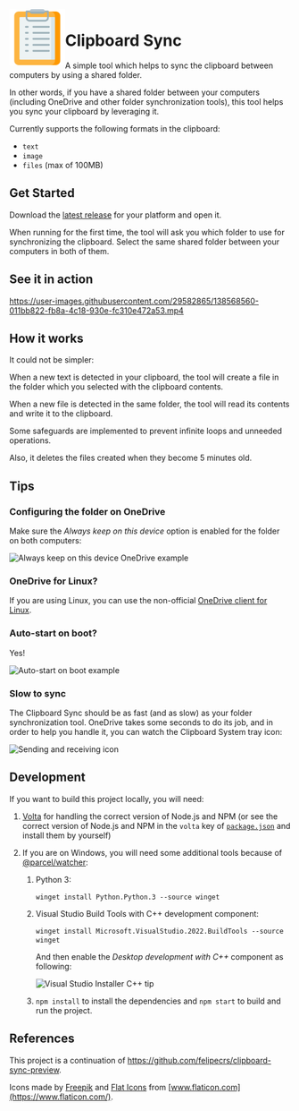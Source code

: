 <img align="left" width="100" height="100" src="./assets/appicons/png/icon.png">

# Clipboard Sync

A simple tool which helps to sync the clipboard between computers by using a shared folder.

In other words, if you have a shared folder between your computers (including OneDrive and other folder synchronization tools), this tool helps you sync your clipboard by leveraging it.

Currently supports the following formats in the clipboard:

- `text`
- `image`
- `files` (max of 100MB)

## Get Started

Download the [latest release](https://github.com/felipecrs/clipboard-sync/releases/latest) for your platform and open it.

When running for the first time, the tool will ask you which folder to use for synchronizing the clipboard. Select the same shared folder between your computers in both of them.

## See it in action

https://user-images.githubusercontent.com/29582865/138568560-011bb822-fb8a-4c18-930e-fc310e472a53.mp4

## How it works

It could not be simpler:

When a new text is detected in your clipboard, the tool will create a file in the folder which you selected with the clipboard contents.

When a new file is detected in the same folder, the tool will read its contents and write it to the clipboard.

Some safeguards are implemented to prevent infinite loops and unneeded operations.

Also, it deletes the files created when they become 5 minutes old.

## Tips

### Configuring the folder on OneDrive

Make sure the _Always keep on this device_ option is enabled for the folder on both computers:

![Always keep on this device OneDrive example](https://user-images.githubusercontent.com/29582865/138023653-c284670c-0019-42f9-9018-e98e138bf18f.png)

### OneDrive for Linux?

If you are using Linux, you can use the non-official [OneDrive client for Linux](https://github.com/abraunegg/onedrive).

### Auto-start on boot?

Yes!

![Auto-start on boot example](https://user-images.githubusercontent.com/29582865/138464616-0cc2d14f-08f8-42f5-840c-8c217081be13.png)

### Slow to sync

The Clipboard Sync should be as fast (and as slow) as your folder synchronization tool. OneDrive takes some seconds to do its job, and in order to help you handle it, you can watch the Clipboard System tray icon:

![Sending and receiving icon](https://user-images.githubusercontent.com/29582865/138508741-2b5fe84b-ab3d-446b-97fa-4c25907479d0.gif)

## Development

If you want to build this project locally, you will need:

1. [Volta](https://github.com/volta-cli/volta) for handling the correct version of Node.js and NPM (or see the correct version of Node.js and NPM in the `volta` key of [`package.json`](./package.json) and install them by yourself)
2. If you are on Windows, you will need some additional tools because of [@parcel/watcher](https://github.com/parcel-bundler/watcher):

   1. Python 3:

      ```console
      winget install Python.Python.3 --source winget
      ```

   2. Visual Studio Build Tools with C++ development component:

      ```console
      winget install Microsoft.VisualStudio.2022.BuildTools --source winget
      ```

      And then enable the _Desktop development with C++_ component as following:

      ![Visual Studio Installer C++ tip](https://user-images.githubusercontent.com/29582865/143795034-62c5da8a-353d-4402-862f-4e480fc6fa69.gif)

   3. `npm install` to install the dependencies and `npm start` to build and run the project.

## References

This project is a continuation of <https://github.com/felipecrs/clipboard-sync-preview>.

Icons made by [Freepik](https://www.flaticon.com/authors/freepik) and [Flat Icons](https://www.flaticon.com/authors/flat-icons) from [www.flaticon.com](https://www.flaticon.com/).
